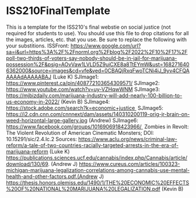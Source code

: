 # ISS210FinalTemplate
This is a template for the ISS210's final webstie on social justice (not required for students to use).
You should use this file to drop citations for all the images, articles, etc. that you use. 
Be sure to replace the following with your substitions.
ISSFront: https://www.google.com/url?sa=i&url=https%3A%2F%2Fnorml.org%2Fblog%2F2022%2F10%2F17%2Fpoll-two-thirds-of-voters-say-nobody-should-be-in-jail-for-marijuana-possession%2F&psig=AOvVaw1LVLD5Z9uiCXE8a8TtEYmW&ust=1682716406362000&source=images&cd=vfe&ved=0CBAQjRxqFwoTCNi4iJ_9yv4CFQAAAAAdAAAAABAJ (Luke K)
SJImage1: https://www.pinterest.ca/pin/408772103654309571/ 
SJImage2: https://www.youtube.com/watch?v=uy-VZHqwWNM
SJImage3: https://mjbizdaily.com/marijuana-industry-will-add-nearly-100-billion-to-us-economy-in-2022/ (Kevin B)
SJImage4: https://stock.adobe.com/search?k=economic+justice 
SJImage5: https://i2.cdn.cnn.com/cnnnext/dam/assets/140310200119-orig-jr-brain-on-weed-horizontal-large-gallery.jpg (Andrew)
SJImage6: https://www.facebook.com/groups/1016906918423966/ 
Zombies in Revolt: The Violent Revolution of American Cinematic Monsters; DOI: 10.15291/sic/2.4.lc.2 
Sources:
https://www.aclu.org/news/criminal-law-reform/a-tale-of-two-countries-racially-targeted-arrests-in-the-era-of-marijuana-reform (Luke K)
https://publications.sciences.ucf.edu/cannabis/index.php/Cannabis/article/download/130/69. (Andrew J)
https://www.cureus.com/articles/100323-michigan-marijuana-legalization-correlations-among-cannabis-use-mental-health-and-other-factors.pdf.(Andrew J)
https://thesis.honors.olemiss.edu/1490/1/THE%20ECONOMIC%20EFFECTS%20OF%20NATIONAL%20MARIJUANA%20LEGALIZATION.pdf (Kevin B)

